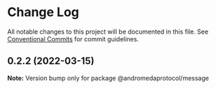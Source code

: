 # Change Log

All notable changes to this project will be documented in this file.
See [Conventional Commits](https://conventionalcommits.org) for commit guidelines.

## 0.2.2 (2022-03-15)

**Note:** Version bump only for package @andromedaprotocol/message
